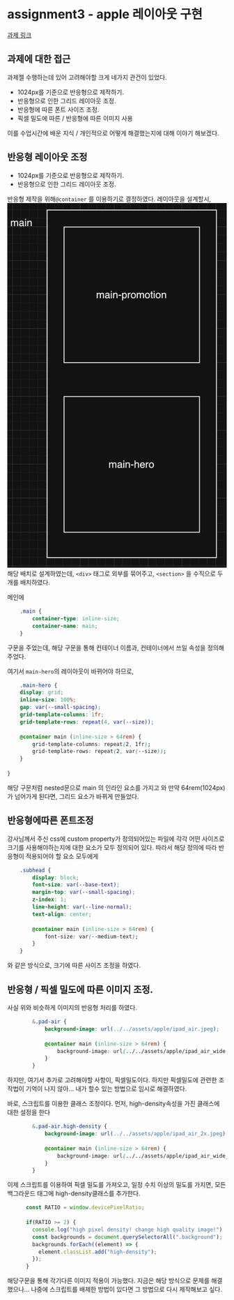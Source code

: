 # assignment3 - apple 레이아웃 구현

[과제 링크](https://cocozo.github.io/homework/apple/apple.html)

## 과제에 대한 접근

과제젤 수행하는데 있어 고려해야할 크게 네가지 관건이 있었다.

- 1024px를 기준으로 반응형으로 제작하기.
- 반응형으로 인한 그리드 레이아웃 조정.
- 반응형에 따른 폰트 사이즈 조정.
- 픽셀 밀도에 따른 / 반응형에 따른 이미지 사용

이를 수업시간에 배운 지식 / 개인적으로 어떻게 해결했는지에 대해 이야기 해보겠다.

## 반응형 레이아웃 조정

- 1024px를 기준으로 반응형으로 제작하기.
- 반응형으로 인한 그리드 레이아웃 조정.

반응형 제작을 위해`@container` 를 이용하기로 결정하였다.
레이아웃을 설계할시,
![alt text](../assets/md/apple/layout.png)
해당 배치로 설계하였는데, `<div>` 태그로 외부를 묶어주고,
`<section>` 을 수직으로 두개를 배치하였다.

메인에 
``` css
    .main {
        container-type: inline-size;
        container-name: main;
    }
```
구문을 주었는데, 해당 구문을 통해 컨테이너 이름과, 컨테이너에서 쓰일 속성을 정의해 주었다.


여기서 `main-hero`의 레이아웃이 바뀌어야 하므로,
``` css
    .main-hero {
    display: grid;
    inline-size: 100%;
    gap: var(--small-spacing);
    grid-template-columns: 1fr;
    grid-template-rows: repeat(4, var(--size));

    @container main (inline-size > 64rem) {
        grid-template-columns: repeat(2, 1fr);
        grid-template-rows: repeat(2, var(--size));
    }
    
}
```
해당 구문처럼 nested문으로 main 의 인라인 요소를 가지고 와 만약 64rem(1024px) 가 넘어가게 된다면, 그리드 요소가 바뀌게 만들었다.

## 반응형에따른 폰트조정

강사님께서 주신 css에 custom property가 정의되어있는 파일에 각각 어떤 사이즈로 크기를 사용해야하는지에 대한 요소가 모두 정의되어 있다. 따라서 해당 정의에 따라 반응형이 적용되어야 할 요소 모두에게

``` css
    .subhead {
        display: block;
        font-size: var(--base-text);
        margin-top: var(--small-spacing);
        z-index: 1;
        line-height: var(--line-normal);
        text-align: center;

        @container main (inline-size > 64rem) {
            font-size: var(--medium-text);
        }
    }
```
와 같은 방식으로, 크기에 따른 사이즈 조정을 하였다.

## 반응형 / 픽셀 밀도에 따른 이미지 조정.

사실 위와 비슷하게 이미지의 반응형 처리를 하였다.
``` css
        &.pad-air {
            background-image: url(../../assets/apple/ipad_air.jpeg);

            @container main (inline-size > 64rem) {
                background-image: url(../../assets/apple/ipad_air_wide.jpeg);
            }
        }
```
하지만, 여기서 추가로 고려해야할 사항이, 픽셀밀도이다.
하지만 픽셀밀도에 관련한 조작법이 기억이 나지 않아... 내가 할수 있는 방법으로 임시로 해결하였다.

바로, 스크립트를 이용한 클래스 조정이다.
먼저, high-density속성을 가진 클래스에 대한 설정을 한다

``` css
        &.pad-air.high-density {
            background-image: url(../../assets/apple/ipad_air_2x.jpeg);

            @container main (inline-size > 64rem) {
                background-image: url(../../assets/apple/ipad_air_wide_2x.jpeg);
            }
        }
```

이제 스크립트를 이용하여 픽셀 밀도를 가져오고, 일정 수치 이상의 밀도를 가지면, 모든 백그라운드 태그에 high-density클래스를 추가한다.

``` javascript
      const RATIO = window.devicePixelRatio;

      if(RATIO >= 2) {
        console.log("high pixel density! change high quality image!")
        const backgrounds = document.querySelectorAll(".background");
        backgrounds.forEach((element) => {
          element.classList.add("high-density");
        });
      }
```

해당구문을 통해 각기다른 이미지 적용이 가능했다.
지금은 해당 방식으로 문제를 해결했으나... 나중에 스크립트를 배제한 방법이 있다면 그 방법으로 다시 제작해보고 싶다.